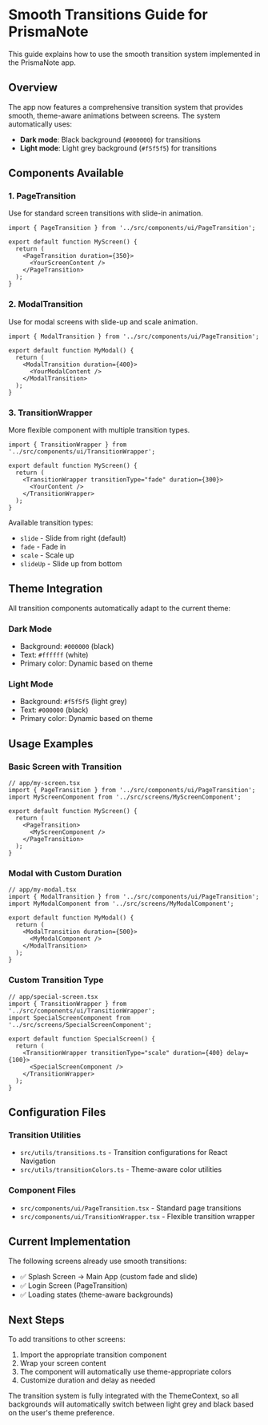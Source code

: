 # Smooth Transitions Guide for PrismaNote

This guide explains how to use the smooth transition system implemented in the PrismaNote app.

## Overview

The app now features a comprehensive transition system that provides smooth, theme-aware animations between screens. The system automatically uses:
- **Dark mode**: Black background (`#000000`) for transitions
- **Light mode**: Light grey background (`#f5f5f5`) for transitions

## Components Available

### 1. PageTransition
Use for standard screen transitions with slide-in animation.

```tsx
import { PageTransition } from '../src/components/ui/PageTransition';

export default function MyScreen() {
  return (
    <PageTransition duration={350}>
      <YourScreenContent />
    </PageTransition>
  );
}
```

### 2. ModalTransition
Use for modal screens with slide-up and scale animation.

```tsx
import { ModalTransition } from '../src/components/ui/PageTransition';

export default function MyModal() {
  return (
    <ModalTransition duration={400}>
      <YourModalContent />
    </ModalTransition>
  );
}
```

### 3. TransitionWrapper
More flexible component with multiple transition types.

```tsx
import { TransitionWrapper } from '../src/components/ui/TransitionWrapper';

export default function MyScreen() {
  return (
    <TransitionWrapper transitionType="fade" duration={300}>
      <YourContent />
    </TransitionWrapper>
  );
}
```

Available transition types:
- `slide` - Slide from right (default)
- `fade` - Fade in
- `scale` - Scale up
- `slideUp` - Slide up from bottom

## Theme Integration

All transition components automatically adapt to the current theme:

### Dark Mode
- Background: `#000000` (black)
- Text: `#ffffff` (white)
- Primary color: Dynamic based on theme

### Light Mode
- Background: `#f5f5f5` (light grey)
- Text: `#000000` (black)
- Primary color: Dynamic based on theme

## Usage Examples

### Basic Screen with Transition
```tsx
// app/my-screen.tsx
import { PageTransition } from '../src/components/ui/PageTransition';
import MyScreenComponent from '../src/screens/MyScreenComponent';

export default function MyScreen() {
  return (
    <PageTransition>
      <MyScreenComponent />
    </PageTransition>
  );
}
```

### Modal with Custom Duration
```tsx
// app/my-modal.tsx
import { ModalTransition } from '../src/components/ui/PageTransition';
import MyModalComponent from '../src/screens/MyModalComponent';

export default function MyModal() {
  return (
    <ModalTransition duration={500}>
      <MyModalComponent />
    </ModalTransition>
  );
}
```

### Custom Transition Type
```tsx
// app/special-screen.tsx
import { TransitionWrapper } from '../src/components/ui/TransitionWrapper';
import SpecialScreenComponent from '../src/screens/SpecialScreenComponent';

export default function SpecialScreen() {
  return (
    <TransitionWrapper transitionType="scale" duration={400} delay={100}>
      <SpecialScreenComponent />
    </TransitionWrapper>
  );
}
```

## Configuration Files

### Transition Utilities
- `src/utils/transitions.ts` - Transition configurations for React Navigation
- `src/utils/transitionColors.ts` - Theme-aware color utilities

### Component Files
- `src/components/ui/PageTransition.tsx` - Standard page transitions
- `src/components/ui/TransitionWrapper.tsx` - Flexible transition wrapper

## Current Implementation

The following screens already use smooth transitions:
- ✅ Splash Screen → Main App (custom fade and slide)
- ✅ Login Screen (PageTransition)
- ✅ Loading states (theme-aware backgrounds)

## Next Steps

To add transitions to other screens:
1. Import the appropriate transition component
2. Wrap your screen content
3. The component will automatically use theme-appropriate colors
4. Customize duration and delay as needed

The transition system is fully integrated with the ThemeContext, so all backgrounds will automatically switch between light grey and black based on the user's theme preference.
